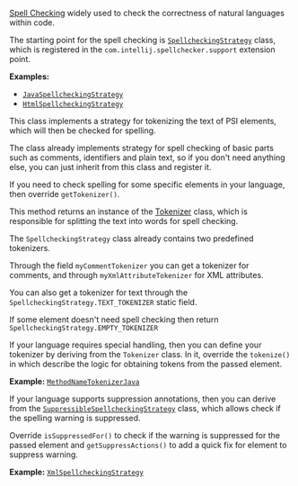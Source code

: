 [//]: # (title: Spell Checking)

<!-- Copyright 2000-2022 JetBrains s.r.o. and other contributors. Use of this source code is governed by the Apache 2.0 license that can be found in the LICENSE file. -->

[Spell Checking](https://www.jetbrains.com/help/idea/spellchecking.html)
widely used to check the correctness of natural languages within code.

The starting point for the spell checking is
[`SpellcheckingStrategy`](%gh-ic%/spellchecker/src/com/intellij/spellchecker/tokenizer/SpellcheckingStrategy.java)
class, which is registered in the `com.intellij.spellchecker.support` extension point.

**Examples:**
- [`JavaSpellcheckingStrategy`](%gh-ic%/java/java-impl/src/com/intellij/spellchecker/JavaSpellcheckingStrategy.java)
- [`HtmlSpellcheckingStrategy`](%gh-ic%/xml/impl/src/com/intellij/spellchecker/xml/HtmlSpellcheckingStrategy.java)

This class implements a strategy for tokenizing the text of PSI elements, which will then be checked for spelling.

The class already implements strategy for spell checking of basic parts such as comments, identifiers and plain text, so if you don't need anything else, you can just inherit from this class and register it.

If you need to check spelling for some specific elements in your language, then override `getTokenizer()`.

This method returns an instance of the
[Tokenizer](%gh-ic%/spellchecker/src/com/intellij/spellchecker/tokenizer/Tokenizer.java)
class, which is responsible for splitting the text into words for spell checking.

The `SpellcheckingStrategy` class already contains two predefined tokenizers.

Through the field `myCommentTokenizer` you can get a tokenizer for comments, and through `myXmlAttributeTokenizer` for XML attributes.

You can also get a tokenizer for text through the `SpellcheckingStrategy.TEXT_TOKENIZER` static field.

If some element doesn't need spell checking then return `SpellcheckingStrategy.EMPTY_TOKENIZER`

If your language requires special handling, then you can define your tokenizer by deriving from the `Tokenizer` class.
In it, override the `tokenize()` in which describe the logic for obtaining tokens from the passed element.

**Example:**
[`MethodNameTokenizerJava`](%gh-ic%/java/java-impl/src/com/intellij/spellchecker/MethodNameTokenizerJava.java)

If your language supports suppression annotations, then you can derive from the
[`SuppressibleSpellcheckingStrategy`](%gh-ic%/spellchecker/src/com/intellij/spellchecker/tokenizer/SuppressibleSpellcheckingStrategy.java)
class, which allows check if the spelling warning is suppressed.

Override `isSuppressedFor()` to check if the warning is suppressed for the passed element and `getSuppressActions()` to add a quick fix for element to suppress warning.

**Example:**
[`XmlSpellcheckingStrategy`](%gh-ic%/xml/impl/src/com/intellij/spellchecker/xml/XmlSpellcheckingStrategy.java)
